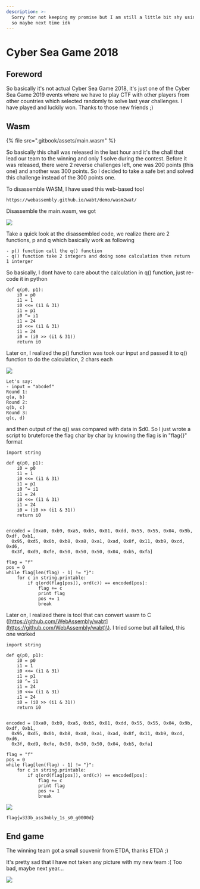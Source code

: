 ```yaml
---
description: >-
  Sorry for not keeping my promise but I am still a little bit shy using German,
  so maybe next time idk
---
```


# Cyber Sea Game 2018

## Foreword

So basically it's not actual Cyber Sea Game 2018, it's just one of the Cyber Sea Game 2019 events where we have to play CTF with other players from other countries which selected randomly to solve last year challenges.  I have played and luckily won. Thanks to those new friends ;\)

## Wasm

{% file src=".gitbook/assets/main.wasm" %}

So basically this chall was released in the last hour and it's the chall that lead our team to the winning and only 1 solve during the contest. Before it was released, there were 2 reverse challenges left, one was 200 points \(this one\) and another was 300 points. So I decided to take a safe bet and solved this challenge instead of the 300 points one.

To disassemble WASM, I have used this web-based tool

```text
https://webassembly.github.io/wabt/demo/wasm2wat/
```

Disassemble the main.wasm, we got

![](.gitbook/assets/image%20%28118%29.png)

Take a quick look at the disassembled code, we realize there are 2 functions, p and q which basically work as following

```text
- p() function call the q() function
- q() function take 2 integers and doing some calculation then return 1 interger
```

So basically, I dont have to care about the calculation in q\(\) function, just re-code it in python

```text
def q(p0, p1):
	i0 = p0
	i1 = 1
	i0 <<= (i1 & 31)
	i1 = p1
	i0 ^= i1
	i1 = 24
	i0 <<= (i1 & 31)
	i1 = 24
	i0 = (i0 >> (i1 & 31))
	return i0
```

Later on, I realized the p\(\) function was took our input and passed it to q\(\) function to do the calculation, 2 chars each

![](.gitbook/assets/image%20%28160%29.png)

```text
Let's say:
- input = "abcdef"
Round 1:
q(a, b)
Round 2:
q(b, c)
Round 3:
q(c, d)
```

and then output of the q\(\) was compared with data in $d0. So I just wrote a script to bruteforce the flag char by char by knowing the flag is in "flag{}" format

```text
import string

def q(p0, p1):
	i0 = p0
	i1 = 1
	i0 <<= (i1 & 31)
	i1 = p1
	i0 ^= i1
	i1 = 24
	i0 <<= (i1 & 31)
	i1 = 24
	i0 = (i0 >> (i1 & 31))
	return i0


encoded = [0xa0, 0xb9, 0xa5, 0xb5, 0x81, 0xdd, 0x55, 0x55, 0x04, 0x9b, 0xdf, 0xb1, 
  0x95, 0xd5, 0x0b, 0xb8, 0xa8, 0xa1, 0xad, 0x8f, 0x11, 0xb9, 0xcd, 0xd6, 
  0x3f, 0xd9, 0xfe, 0x50, 0x50, 0x50, 0x04, 0xb5, 0xfa]

flag = "f"
pos = 0
while flag[len(flag) - 1] != "}":
	for c in string.printable:
		if q(ord(flag[pos]), ord(c)) == encoded[pos]:
			flag += c
			print flag
			pos += 1
			break
```

Later on, I realized there is tool that can convert wasm to C \([https://github.com/WebAssembly/wabt](https://github.com/WebAssembly/wabt)\). I tried some but all failed, this one worked

```text
import string

def q(p0, p1):
	i0 = p0
	i1 = 1
	i0 <<= (i1 & 31)
	i1 = p1
	i0 ^= i1
	i1 = 24
	i0 <<= (i1 & 31)
	i1 = 24
	i0 = (i0 >> (i1 & 31))
	return i0


encoded = [0xa0, 0xb9, 0xa5, 0xb5, 0x81, 0xdd, 0x55, 0x55, 0x04, 0x9b, 0xdf, 0xb1, 
  0x95, 0xd5, 0x0b, 0xb8, 0xa8, 0xa1, 0xad, 0x8f, 0x11, 0xb9, 0xcd, 0xd6, 
  0x3f, 0xd9, 0xfe, 0x50, 0x50, 0x50, 0x04, 0xb5, 0xfa]

flag = "f"
pos = 0
while flag[len(flag) - 1] != "}":
	for c in string.printable:
		if q(ord(flag[pos]), ord(c)) == encoded[pos]:
			flag += c
			print flag
			pos += 1
			break
```

![](.gitbook/assets/image%20%2889%29.png)

```text
flag{w333b_ass3mbly_1s_s0_g0000d}
```

## End game

The winning team got a small souvenir from ETDA, thanks ETDA ;\)

It's pretty sad that I have not taken any picture with my new team :\( Too bad, maybe next year...

![](.gitbook/assets/image%20%282%29.png)

